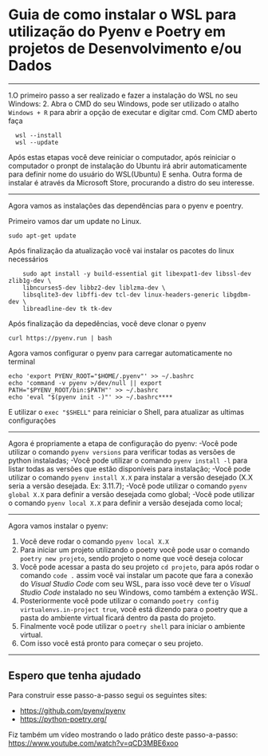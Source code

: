 # Guia de como instalar o WSL para utilização do Pyenv e Poetry em projetos de Desenvolvimento e/ou Dados

---

1.O primeiro passo a ser realizado e fazer a instalação do WSL no seu Windows:
2. Abra o CMD do seu Windows, pode ser utilizado o atalho ` Windows + R ` para abrir a opção de executar e digitar cmd. Com CMD aberto faça

  ```
    wsl --install
    wsl --update
  ```

Após estas etapas você deve reiniciar o computador, após reiniciar o computador o pronpt de instalação do Ubuntu irá abrir automaticamente para definir nome do usuário do WSL(Ubuntu) E senha.
Outra forma de instalar é através da Microsoft Store, procurando a distro do seu interesse.

---

Agora vamos as instalações das dependências para o pyenv e poentry.

Primeiro vamos dar um update no Linux.

` sudo apt-get update `

Após finalização da atualização você vai instalar os pacotes do linux necessários

```
    sudo apt install -y build-essential git libexpat1-dev libssl-dev zlib1g-dev \
    libncurses5-dev libbz2-dev liblzma-dev \
    libsqlite3-dev libffi-dev tcl-dev linux-headers-generic libgdbm-dev \
    libreadline-dev tk tk-dev
```

Após finalização da depedências, você deve clonar o pyenv

```
curl https://pyenv.run | bash 
```

Agora vamos configurar o pyenv para carregar automaticamente no terminal
```
echo 'export PYENV_ROOT="$HOME/.pyenv"' >> ~/.bashrc
echo 'command -v pyenv >/dev/null || export PATH="$PYENV_ROOT/bin:$PATH"' >> ~/.bashrc
echo 'eval "$(pyenv init -)"' >> ~/.bashrc****
```

E utilizar o ` exec "$SHELL" ` para reiniciar o Shell, para atualizar as ultimas configurações

---

Agora é propriamente a etapa de configuração do pyenv:
-Você pode utilizar o comando ` pyenv versions ` para verificar todas as versões de python instaladas;
-Você pode utilizar o comando ` pyenv install -l ` para listar todas as versões que estão disponíveis para instalação;
-Você pode utilizar o comando ` pyenv install X.X ` para instalar a versão desejado (X.X seria a versão desejada. Ex: 3.11.7);
-Você pode utilizar o comando ` pyenv global X.X ` para definir a versão desejada como global;
-Você pode utilizar o comando ` pyenv local X.X ` para definir a versão desejada como local;

---

Agora vamos instalar o pyenv:

1. Você deve rodar o comando ` pyenv local X.X `
2. Para iniciar um projeto utilizando o poetry você pode usar o comando ` poetry new projeto `, sendo projeto o nome que você deseja colocar
3. Você pode acessar a pasta do seu projeto ` cd projeto `, para após rodar o comando ` code . ` assim você vai instalar um pacote que fara a conexão do *Visual Studio Code* com seu WSL, para isso você deve ter o *Visual Studio Code* instalado no seu Windows, como também a extenção *WSL*.
4. Posteriormente você pode utilizar o comando ` poetry config virtualenvs.in-project true `, você está dizendo para o poetry que a pasta do ambiente virtual ficará dentro da pasta do projeto.
5. Finalmente você pode utilizar o ` poetry shell ` para iniciar o ambiente virtual.
6. Com isso você está pronto para começar o seu projeto.

---

## Espero que tenha ajudado

Para construir esse passo-a-passo segui os seguintes sites:
- https://github.com/pyenv/pyenv
- https://python-poetry.org/

Fiz também um vídeo mostrando o lado prático deste passo-a-passo:
https://www.youtube.com/watch?v=qCD3MBE6xoo
